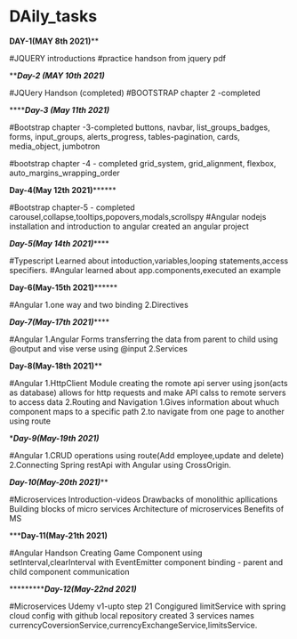 # DAily_tasks

********************DAY-1(MAY 8th 2021)**********************

#JQUERY introductions
#practice handson from jquery pdf


*******************Day-2 (MAY 10th 2021)*****************

#JQUery Handson (completed)
#BOOTSTRAP chapter 2 -completed


*******************Day-3 (May 11th 2021)***************

#Bootstrap chapter -3-completed
      buttons, navbar, list_groups_badges, forms, input_groups, alerts_progress, tables-pagination, cards, media_object, jumbotron
  
#bootstrap chapter -4 - completed
      grid_system, grid_alignment, flexbox, auto_margins_wrapping_order
      
      
********************Day-4(May 12th 2021)**************************

#Bootstrap chapter-5 - completed
      carousel,collapse,tooltips,popovers,modals,scrollspy
#Angular
      nodejs installation and introduction to angular
      created an angular project
 
*********************Day-5(May 14th 2021)*************************

#Typescript
      Learned about intoduction,variables,looping statements,access specifiers.
#Angular
      learned about app.components,executed an example
      
********************Day-6(May-15th 2021)**************************

#Angular 
      1.one way and two binding
      2.Directives
     
*********************Day-7(May-17th 2021)*************************

#Angular
      1.Angular Forms
             transferring the data from parent to child using @output and vise verse using @input
      2.Services
      
**********************Day-8(May-18th 2021)************************

#Angular
      1.HttpClient Module
             creating the romote api server using json(acts as database) 
             allows for http requests and make API calss to remote servers to access data
      2.Routing and Navigation
            1.Gives information about whuch component maps to a specific path
            2.to navigate from one page to another using route
            
************************Day-9(May-19th 2021)***********************

#Angular
      1.CRUD operations using route(Add employee,update and delete)
      2.Connecting Spring restApi with Angular using CrossOrigin.
      
***********************Day-10(May-20th 2021)*************************

#Microservices
      Introduction-videos
            Drawbacks of monolithic apllications
            Building blocks of micro services
            Architecture of microservices
            Benefits of MS
            
***************************Day-11(May-21th 2021)************************

#Angular Handson
      Creating Game Component using setInterval,clearInterval with EventEmitter
      component binding - parent and child component communication
      
******************************Day-12(May-22nd 2021)*********************

#Microservices
      Udemy v1-upto step 21
      Congigured limitService with spring cloud config with github local repository
      created 3 services names currencyCoversionService,currencyExchangeService,limitsService.
      
      
      
            
